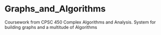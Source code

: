 # Graphs_and_Algorithms
Coursework from CPSC 450 Complex Algorithms and Analysis. System for building graphs and a multitude of Algorithms
